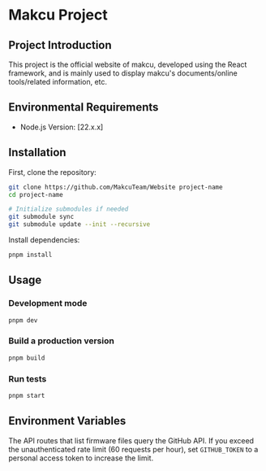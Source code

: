 # Makcu Project

## Project Introduction

This project is the official website of makcu, developed using the React framework, and is mainly used to display makcu's documents/online tools/related information, etc.

## Environmental Requirements
- Node.js Version: [22.x.x]

## Installation

First, clone the repository:

```bash
git clone https://github.com/MakcuTeam/Website project-name
cd project-name

# Initialize submodules if needed
git submodule sync
git submodule update --init --recursive
```

Install dependencies:

```bash
pnpm install
```

## Usage

### Development mode

```bash
pnpm dev
```

### Build a production version

```bash
pnpm build
```

### Run tests

```bash
pnpm start
```

## Environment Variables

The API routes that list firmware files query the GitHub API. If you exceed the
unauthenticated rate limit (60 requests per hour), set `GITHUB_TOKEN` to a
personal access token to increase the limit.
